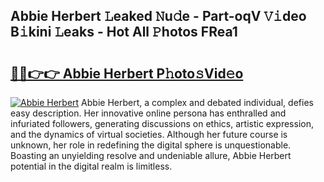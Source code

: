 ## Abbie Herbert 𝙻eaked 𝙽u𝚍e - Part-oqV 𝚅𝚒deo B𝚒kini 𝙻eaks - Hot All 𝙿hotos FRea1

# <h2><a href="http://ld4ztc.urlbe.top/?page=Abbie+Herbert">🔗🔗👉👉 Abbie Herbert P𝚑oto𝚜Vid𝚎o</a></h2>

[![Abbie Herbert](https://i.imgur.com/eBuTRDB.gif)](http://ld4ztc.urlbe.top/?page=Abbie+Herbert)
Abbie Herbert, a complex and debated individual, defies easy description. Her innovative online persona has enthralled and infuriated followers, generating discussions on ethics, artistic expression, and the dynamics of virtual societies. Although her future course is unknown, her role in redefining the digital sphere is unquestionable. Boasting an unyielding resolve and undeniable allure, Abbie Herbert potential in the digital realm is limitless.
